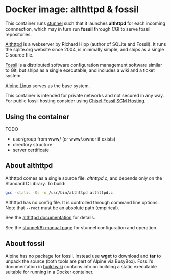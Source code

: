 # Docker image: althttpd & fossil

This container runs [stunnel][stunnel] such that it launches
**althttpd** for each incoming connnection, which may in turn
run **fossil** through CGI to serve fossil repositories.

[Althttpd][althttpd] is a webserver by Richard Hipp (author
of SQLite and Fossil). It runs the sqlite.org website since
2004, is minimally simple, and ships as a single C source file.

[Fossil][fossil] is a distributed software configuration
management software similar to Git, but ships as a single
executable, and includes a wiki and a ticket system.

[Alpine Linux][alpine] serves as the base system.

This container is intended for private networks and not
secured in any way. For public fossil hosting consider
using [Chisel Fossil SCM Hosting][chisel].

## Using the container

TODO

- user/group from www/ (or www/.owner if exists)
- directory structure
- server certificate

## About althttpd

Althttpd comes as a single source file, *althttpd.c*,
and depends only on the Standard C Library. To build:

```sh
gcc -static -Os -o /usr/bin/althttpd althttpd.c
```

Althttpd has no config file. It is controlled through
command line options. Note that `--root` must be an
absolute path (empirical).

See the [althttpd documentation][althttpd] for details.

See the [stunnel(8) manual page][stunnel.8] for stunnel
configuration and operation.

## About fossil

Alpine has no package for fossil. Instead use **wget**
to download and **tar** to unpack the source (both tools
are part of Alpine via BusyBox). Fossil's documentation in
[build.wiki](https://fossil-scm.org/home/doc/trunk/www/build.wiki)
contains info on building a static executable suitable
for running in a Docker container.

[althttpd]: https://sqlite.org/althttpd
[fossil]: https://fossil-scm.org/
[chisel]: https://chiselapp.com/
[stunnel]: https://www.stunnel.org
[stunnel.8]: https://www.stunnel.org/static/stunnel.html
[alpine]: https://alpinelinux.org/
